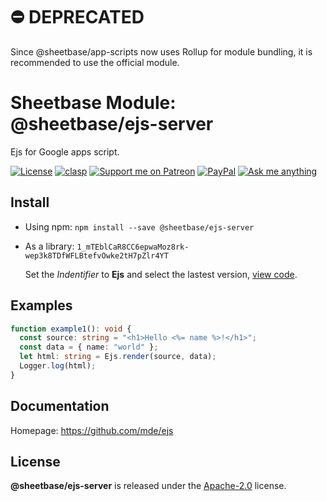 # ⛔️ DEPRECATED

Since @sheetbase/app-scripts now uses Rollup for module bundling, it is recommended to use the official module.

# Sheetbase Module: @sheetbase/ejs-server

Ejs for Google apps script.

<!-- <block:header> -->

[![License][license_badge]][license_url] [![clasp][clasp_badge]][clasp_url] [![Support me on Patreon][patreon_badge]][patreon_url] [![PayPal][paypal_donate_badge]][paypal_donate_url] [![Ask me anything][ask_me_badge]][ask_me_url]

<!-- </block:header> -->

## Install

- Using npm: `npm install --save @sheetbase/ejs-server`

- As a library: `1_mTEblCaR8CC6epwaMoz8rk-wep3k8TDfWFLBtefvOwke2tH7pZlr4YT`

  Set the _Indentifier_ to **Ejs** and select the lastest version, [view code](https://script.google.com/d/1_mTEblCaR8CC6epwaMoz8rk-wep3k8TDfWFLBtefvOwke2tH7pZlr4YT/edit?usp=sharing).

## Examples

```ts
function example1(): void {
  const source: string = "<h1>Hello <%= name %>!</h1>";
  const data = { name: "world" };
  let html: string = Ejs.render(source, data);
  Logger.log(html);
}
```

## Documentation

Homepage: https://github.com/mde/ejs

## License

**@sheetbase/ejs-server** is released under the [Apache-2.0](https://github.com/sheetbase/module-ejs-server/blob/master/LICENSE) license.

<!-- <block:footer> -->

[license_badge]: https://img.shields.io/hexpm/l/plug.svg
[license_url]: https://github.com/sheetbase/module-ejs-server/blob/master/LICENSE
[clasp_badge]: https://img.shields.io/badge/built%20with-clasp-4285f4.svg
[clasp_url]: https://github.com/google/clasp
[patreon_badge]: https://ionicabizau.github.io/badges/patreon.svg
[patreon_url]: https://www.patreon.com/lamnhan
[paypal_donate_badge]: https://ionicabizau.github.io/badges/paypal_donate.svg
[paypal_donate_url]: https://www.paypal.me/lamnhan
[ask_me_badge]: https://img.shields.io/badge/ask/me-anything-1abc9c.svg
[ask_me_url]: https://m.me/sheetbase

<!-- </block:footer> -->
